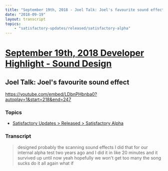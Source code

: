 ```yaml
---
title: "September 19th, 2018 - Joel Talk: Joel's favourite sound effect"
date: "2018-09-19"
layout: transcript
topics: 
    - "satisfactory-updates/released/satisfactory-alpha"
---
```

# [September 19th, 2018 Developer Highlight - Sound Design](../2018-09-19.md)
## Joel Talk: Joel's favourite sound effect
https://youtube.com/embed/LDbnPHbnba0?autoplay=1&start=218&end=247
### Topics
* [Satisfactory Updates > Released > Satisfactory Alpha](../topics/satisfactory-updates/released/satisfactory-alpha.md)

### Transcript

> designed probably the scanning sound
> effects I did that for our internal
> alpha test two years ago and I did it in
> like 20 minutes and it survived up until
> now
> yeah hopefully we won't get too many
> the song sucks do it all again what if
